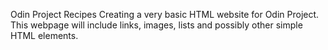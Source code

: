 Odin Project Recipes
Creating a very basic HTML website for Odin Project. 
This webpage will include links, images, lists and possibly other simple HTML elements.

<!--Personal sidenote-->
<!--self reflection:
As of right now, I am still referring to the notes I have taken throughout the course but have learned the very basics of HTML including the use of HTML boilerplate, adding images, links, and a few ways of differentiating text on a webpage (em,strong,h1-6). Still getting used to Linux command line and GitHub is a bit tricky but whatever. You got this.-->